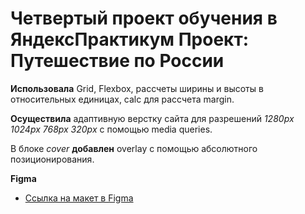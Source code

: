 # Четвертый проект обучения в ЯндексПрактикум Проект: Путешествие по России #

**Использовала** Grid, Flexbox, рассчеты ширины и высоты в относительных единицах, calc для рассчета margin.

**Осуществила** адаптивную верстку сайта для разрешений *1280px 1024px 768px 320px* с помощью media queries.

В блоке *cover* **добавлен** overlay c помощью абсолютного позиционирования.

**Figma**

* [Ссылка на макет в Figma](https://www.figma.com/file/5S2WSbEFL6awjVWJ0NWL8Q/Sprint-3_-Russia-_-desktop-mobile?node-id=28503%3A0)

